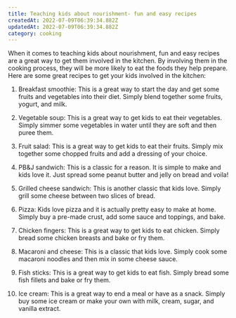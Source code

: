 ```yaml
---
title: Teaching kids about nourishment- fun and easy recipes
createdAt: 2022-07-09T06:39:34.882Z
updatedAt: 2022-07-09T06:39:34.882Z
category: cooking
---
```


When it comes to teaching kids about nourishment, fun and easy recipes are a great way to get them involved in the kitchen. By involving them in the cooking process, they will be more likely to eat the foods they help prepare. Here are some great recipes to get your kids involved in the kitchen:

1. Breakfast smoothie: This is a great way to start the day and get some fruits and vegetables into their diet. Simply blend together some fruits, yogurt, and milk.

2. Vegetable soup: This is a great way to get kids to eat their vegetables. Simply simmer some vegetables in water until they are soft and then puree them.

3. Fruit salad: This is a great way to get kids to eat their fruits. Simply mix together some chopped fruits and add a dressing of your choice.

4. PB&J sandwich: This is a classic for a reason. It is simple to make and kids love it. Just spread some peanut butter and jelly on bread and voila!

5. Grilled cheese sandwich: This is another classic that kids love. Simply grill some cheese between two slices of bread.

6. Pizza: Kids love pizza and it is actually pretty easy to make at home. Simply buy a pre-made crust, add some sauce and toppings, and bake.

7. Chicken fingers: This is a great way to get kids to eat chicken. Simply bread some chicken breasts and bake or fry them.

8. Macaroni and cheese: This is a classic that kids love. Simply cook some macaroni noodles and then mix in some cheese sauce.

9. Fish sticks: This is a great way to get kids to eat fish. Simply bread some fish fillets and bake or fry them.

10. Ice cream: This is a great way to end a meal or have as a snack. Simply buy some ice cream or make your own with milk, cream, sugar, and vanilla extract.
